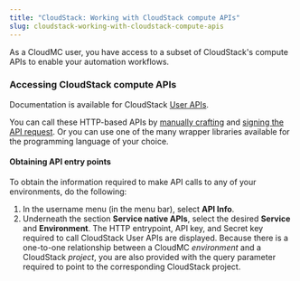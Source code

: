 ```yaml
---
title: "CloudStack: Working with CloudStack compute APIs"
slug: cloudstack-working-with-cloudstack-compute-apis
---
```



As a CloudMC user, you have access to a subset of CloudStack's compute APIs to enable your automation workflows.

### Accessing CloudStack compute APIs

Documentation is available for CloudStack [User APIs](http://cloudstack.apache.org/api/apidocs-4.7/TOC_User.html).

You can call these HTTP-based APIs by [manually crafting](http://docs.cloudstack.apache.org/en/latest/dev.html#making-api-requests) and [signing the API request](http://docs.cloudstack.apache.org/en/latest/dev.html#signing-api-requests). Or you can use one of the many wrapper libraries available for the programming language of your choice.

#### Obtaining API entry points

To obtain the information required to make API calls to any of your environments, do the following:

1. In the username menu (in the menu bar), select **API Info**.
1. Underneath the section **Service native APIs**, select the desired **Service** and **Environment**. The HTTP entrypoint, API key, and Secret key required to call CloudStack User APIs are displayed. Because there is a one-to-one relationship between a CloudMC *environment* and a CloudStack *project*, you are also provided with the query parameter required to point to the corresponding CloudStack project.
